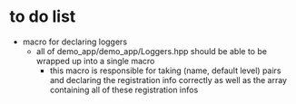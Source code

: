 # to do list
- macro for declaring loggers
    - all of demo_app/demo_app/Loggers.hpp should be able to be wrapped up into a single macro
        - this macro is responsible for taking (name, default level) pairs and declaring the registration info correctly as well as the array containing all of these registration infos